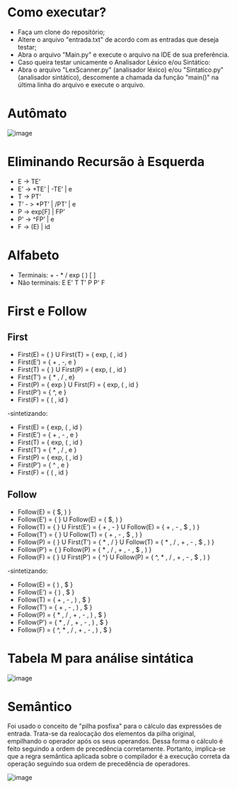 # Como executar?

- Faça um clone do repositório;
- Altere o arquivo "entrada.txt" de acordo com as entradas que deseja testar;
- Abra o arquivo "Main.py" e execute o arquivo na IDE de sua preferência.
- Caso queira testar unicamente o Analisador Léxico e/ou Sintático:
- Abra o arquivo "LexScanner.py" (analisador léxico) e/ou "Sintatico.py" (analisador sintático), descomente a chamada da função "main()" na última linha do arquivo e execute o arquivo.


# Autômato

![image](https://user-images.githubusercontent.com/75282286/178392128-9c08496b-a17a-4c48-b37e-f5645368e08c.png)

# Eliminando Recursão à Esquerda

- E -> TE’
- E’ ->  +TE’ |  -TE’ | e
- T -> PT’
- T’ - > *PT’ | /PT’ | e
- P -> exp[F] | FP’
- P’ -> ^FP’ | e
- F -> (E) | id

# Alfabeto

- Terminais: + - * / exp ( ) [ ]
- Não terminais: E E' T T' P P' F

# First e Follow

## First

- First(E) = { } U First{T} = { exp, ( , id }
- First(E’) = { + , -, e }
- First(T) = { }  U First(P) = { exp, ( , id }
- First(T’) = { * , /  , e}
- First(P) = { exp } U First(F) = { exp, ( , id }
- First(P’) = { ^, e }
- First(F) = { ( , id }


-sintetizando:
- First(E)  = { exp, ( , id }          
- First(E’) = { + , - , e }                            
- First(T)  = { exp, ( , id }     
- First(T’) = { * , / , e }                           
- First(P)  = { exp, ( , id } 
- First(P’) = { ^ , e }                               
- First(F)  = { ( , id }


## Follow

- Follow(E) = { $, ) }
- Follow(E’) =  { } U Follow(E) = { $, ) }
- Follow(T) = 	{ } U First(E’)	= { + , - } U Follow(E) = {  + , - , $ , ) }
- Follow(T’) = { } U Follow(T) =  {  + , - , $ , ) }
- Follow(P) = { } U First(T’) =  { * , /  } U Follow(T) = {  * , / , + , - , $ , ) }
- Follow(P’) = { } Follow(P) = {  * , / , + , - , $ , ) }
- Follow(F) = { } U First(P’) = { ^} U Follow(P) =  {  ^, * , / , + , - , $ , ) }

-sintetizando:
- Follow(E)  = { ) , $ }
- Follow(E’) = { ) , $ }
- Follow(T)  = {  + , - , ) , $ }
- Follow(T’) = {  + , - , ) , $ }
- Follow(P)  = {  * , / , + , - , ) , $ }
- Follow(P’) = {  * , / , + , - , ) , $ }
- Follow(F)  = {  ^, * , / , + , - , ) , $ }


# Tabela M para análise sintática

![image](https://user-images.githubusercontent.com/75282286/179992492-3d92d4b1-8154-4f39-9995-44db848666e2.png)

# Semântico

Foi usado o conceito de "pilha posfixa" para o cálculo das expressões de entrada. Trata-se da realocação dos elementos da pilha original, empilhando o operador após os seus operandos. Dessa forma o cálculo é feito seguindo a ordem de precedência corretamente.
Portanto, implica-se que a regra semântica aplicada sobre o compilador é a execução correta da operação seguindo sua ordem de precedência de operadores.

![image](https://user-images.githubusercontent.com/75282286/180669599-2a85e15b-abc7-4d4b-bbb8-44b1d3a4915f.png)









